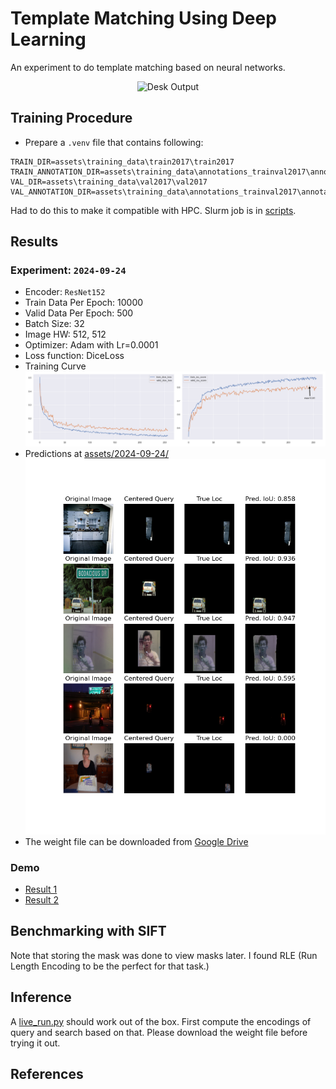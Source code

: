 # Template Matching Using Deep Learning
An experiment to do template matching based on neural networks.

<div align="center">
    <img src="desk_out.gif" alt="Desk Output">
</div>

## Training Procedure
* Prepare a `.venv` file that contains following:

```env
TRAIN_DIR=assets\training_data\train2017\train2017
TRAIN_ANNOTATION_DIR=assets\training_data\annotations_trainval2017\annotations\instances_train2017.json
VAL_DIR=assets\training_data\val2017\val2017
VAL_ANNOTATION_DIR=assets\training_data\annotations_trainval2017\annotations\instances_val2017.json
```

Had to do this to make it compatible with HPC. Slurm job is in [scripts](/scripts).

## Results
### Experiment: `2024-09-24`
* Encoder: `ResNet152`
* Train Data Per Epoch: 10000
* Valid Data Per Epoch: 500
* Batch Size: 32
* Image HW: 512, 512
* Optimizer: Adam with Lr=0.0001
* Loss function: DiceLoss
* Training Curve
![](assets/2024-09-24/loss_iou.png)
* Predictions at [assets/2024-09-24/](assets/2024-09-24/)
![](assets/2024-09-24/epoch_250.png)
* The weight file can be downloaded from [Google Drive](https://drive.google.com/file/d/1G4hjwUqZ6OveJnp8xqICp5ITKJLSg4Al/view?usp=sharing)

### Demo
* [Result 1](https://youtu.be/-ZUA1SLfXNU)
* [Result 2](https://youtu.be/0ydsS0NyAQA)

## Benchmarking with SIFT
Note that storing the mask was done to view masks later. I found RLE (Run Length Encoding to be the perfect for that task.)



## Inference
A [live_run.py](/live_run.py) should work out of the box. First compute the encodings of query and search based on that. Please download the weight file before trying it out.

## References
